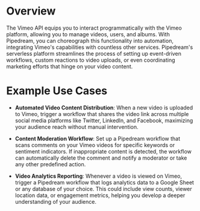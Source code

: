 # Overview

The Vimeo API equips you to interact programmatically with the Vimeo platform, allowing you to manage videos, users, and albums. With Pipedream, you can choreograph this functionality into automation, integrating Vimeo's capabilities with countless other services. Pipedream's serverless platform streamlines the process of setting up event-driven workflows, custom reactions to video uploads, or even coordinating marketing efforts that hinge on your video content.

# Example Use Cases

- **Automated Video Content Distribution**: When a new video is uploaded to Vimeo, trigger a workflow that shares the video link across multiple social media platforms like Twitter, LinkedIn, and Facebook, maximizing your audience reach without manual intervention.

- **Content Moderation Workflow**: Set up a Pipedream workflow that scans comments on your Vimeo videos for specific keywords or sentiment indicators. If inappropriate content is detected, the workflow can automatically delete the comment and notify a moderator or take any other predefined action.

- **Video Analytics Reporting**: Whenever a video is viewed on Vimeo, trigger a Pipedream workflow that logs analytics data to a Google Sheet or any database of your choice. This could include view counts, viewer location data, or engagement metrics, helping you develop a deeper understanding of your audience.
